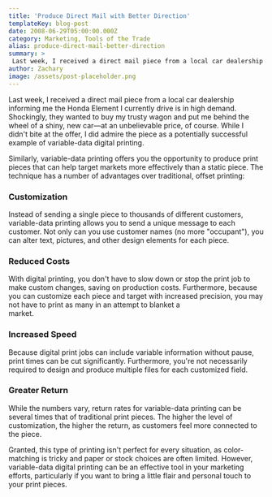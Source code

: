 ```yaml
---
title: 'Produce Direct Mail with Better Direction'
templateKey: blog-post
date: 2008-06-29T05:00:00.000Z
category: Marketing, Tools of the Trade
alias: produce-direct-mail-better-direction
summary: > 
 Last week, I received a direct mail piece from a local car dealership informing me the Honda Element I currently drive is in high demand. Shockingly, they wanted to buy my trusty wagon and put me behind the wheel of a shiny, new car—at an unbelievable price, of course.
author: Zachary
image: /assets/post-placeholder.png
---
```


Last week, I received a direct mail piece from a local car dealership informing me the Honda Element I currently drive is in high demand. Shockingly, they wanted to buy my trusty wagon and put me behind the wheel of a shiny, new car—at an unbelievable price, of course. While I didn't bite at the offer, I did admire the piece as a potentially successful example of variable-data digital printing.

Similarly, variable-data printing offers you the opportunity to produce print pieces that can help target markets more effectively than a static piece. The technique has a number of advantages over traditional, offset printing:

### Customization

Instead of sending a single piece to thousands of different customers, variable-data printing allows you to send a unique message to each customer. Not only can you use customer names (no more "occupant"), you can alter text, pictures, and other design elements for each piece.

### Reduced Costs

With digital printing, you don't have to slow down or stop the print job to make custom changes, saving on production costs. Furthermore, because you can customize each piece and target with increased precision, you may not have to print as many in an attempt to blanket a  
market.

### Increased Speed

Because digital print jobs can include variable information without pause, print times can be cut significantly. Furthermore, you're not necessarily required to design and produce multiple files for each customized field.

### Greater Return

While the numbers vary, return rates for variable-data printing can be several times that of traditional print pieces. The higher the level of customization, the higher the return, as customers feel more connected to the piece.

Granted, this type of printing isn't perfect for every situation, as color-matching is tricky and paper or stock choices are often limited. However, variable-data digital printing can be an effective tool in your marketing efforts, particularly if you want to bring a little flair and personal touch to your print pieces.